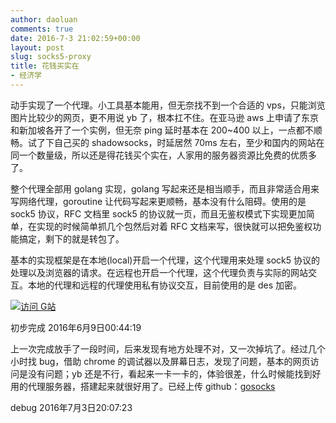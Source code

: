 ```yaml
---
author: daoluan
comments: true
date: 2016-7-3 21:02:59+00:00
layout: post
slug: socks5-proxy
title: 花钱买实在
- 经济学
---
```


动手实现了一个代理。小工具基本能用，但无奈找不到一个合适的 vps，只能浏览图片比较少的网页，更不用说 yb 了，根本扛不住。在亚马逊 aws 上申请了东京和新加坡各开了一个实例，但无奈 ping 延时基本在 200~400 以上，一点都不顺畅。试了下自己买的 shadowsocks，时延居然 70ms 左右，至少和国内的网站在同一个数量级，所以还是得花钱买个实在，人家用的服务器资源比免费的优质多了。

整个代理全部用 golang 实现，golang 写起来还是相当顺手，而且非常适合用来写网络代理，goroutine 让代码写起来更顺畅，基本没有什么阻碍。使用的是 sock5 协议，RFC 文档里 sock5 的协议就一页，而且无鉴权模式下实现更加简单，在实现的时候简单抓几个包然后对着 RFC 文档来写，很快就可以把免鉴权功能搞定，剩下的就是转包了。

基本的实现框架是在本地(local)开启一个代理，这个代理用来处理 sock5 协议的处理以及浏览器的请求。在远程也开启一个代理，这个代理负责与实际的网站交互。本地的代理和远程的代理使用私有协议交互，目前使用的是 des 加密。

[![访问 G站](http://daoluan.net/images/blog/2015/12/google-page.png)](http://daoluan.net/images/blog/2015/12/google-page.png)

初步完成 2016年6月9日00:44:19

上一次完成放手了一段时间，后来发现有地方处理不对，又一次掉坑了。经过几个小时找 bug，借助 chrome 的调试器以及屏幕日志，发现了问题，基本的网页访问是没有问题；yb 还是不行，看起来一卡一卡的，体验很差，什么时候能找到好用的代理服务器，搭建起来就很好用了。已经上传 github：[gosocks](https://github.com/daoluan/gosocks)

debug 2016年7月3日20:07:23
